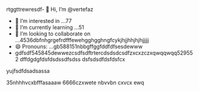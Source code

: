 rtggttrewresdf- 👋 Hi, I’m @vertefaz
- 👀 I’m interested in ...77
- 🌱 I’m currently learning ...51
- 💞️ I’m looking to collaborate on ...4536dbfnhgrgefrdfffewehgghgghngfcykjhjjhhjhjhjjjjj
- 😄 Pronouns: ...gb588151nbbgffggfddfdfsesdewww
- gdfsdf545845dewwezcsdfsdftrtercdsdsdcsdfzxcxzczxqwqqwqq529552
dffdgdgfdsfdsdssdfsdss
dsfsdsdfdsfdsfcx
<!---fgjsf544545688521file) appears on your GitHub profile.dfa3vcb99+9dssddqwhtrregrgrefdfd
You can click the Preview link to take a look at your45 changes.gf23jhmhjjuyh0
--->yujfsdfdsadsassa
35nhhhvcxbfffasaaaw
6666czxwete
nbvvbn
cxvcx
ewq
